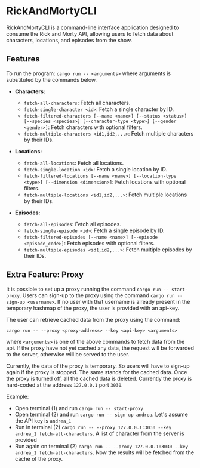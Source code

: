 # RickAndMortyCLI

RickAndMortyCLI is a command-line interface application designed to consume the Rick and Morty API, allowing users to fetch data about characters, locations, and episodes from the show.

## Features

To run the program:
`cargo run -- <arguments>`
where arguments is substituted by the commands below.


- **Characters:**
  - `fetch-all-characters`: Fetch all characters.
  - `fetch-single-character <id>`: Fetch a single character by ID.
  - `fetch-filtered-characters [--name <name>] [--status <status>] [--species <species>] [--character-type <type>] [--gender <gender>]`: Fetch characters with optional filters.
  - `fetch-multiple-characters <id1,id2,...>`: Fetch multiple characters by their IDs.

- **Locations:**
  - `fetch-all-locations`: Fetch all locations.
  - `fetch-single-location <id>`: Fetch a single location by ID.
  - `fetch-filtered-locations [--name <name>] [--location-type <type>] [--dimension <dimension>]`: Fetch locations with optional filters.
   - `fetch-multiple-locations <id1,id2,...>`: Fetch multiple locations by their IDs.

- **Episodes:**
    - `fetch-all-episodes`: Fetch all episodes.
    - `fetch-single-episode <id>`: Fetch a single episode by ID.
    - `fetch-filtered-episodes [--name <name>] [--episode <episode_code>]`: Fetch episodes with optional filters.
    - `fetch-multiple-episodes <id1,id2,...>`: Fetch multiple episodes by their IDs.

## Extra Feature: Proxy

It is possible to set up a proxy running the command `cargo run -- start-proxy`.
Users can sign-up to the proxy using the command `cargo run -- sign-up <username>`. If no user with that username is already present in the temporary hashmap of the proxy, the user is provided with an api-key.

The user can retrieve cached data from the proxy using the command:
```
cargo run -- --proxy <proxy-address> --key <api-key> <arguments>
```
where `<arguments>` is one of the above commands to fetch data from the api.
If the proxy have not yet cached any data, the request will be forwarded to the server, otherwise will be served to the user. 

Currently, the data of the proxy is temporary. So users will have to sign-up again if the proxy is stopped. The same stands for the cached data. Once the proxy is turned off, all the cached data is deleted. Currently the proxy is hard-coded at the address `127.0.0.1` port `3030`.

Example:
- Open terminal (1) and run `cargo run -- start-proxy`
- Open terminal (2) and run `cargo run -- sign-up andrea`. Let's assume the API key is `andrea_1`
- Run in terminal (2) `cargo run -- --proxy 127.0.0.1:3030 --key andrea_1 fetch-all-characters`. A list of character from the server is provided
- Run again on terminal (2) `cargo run -- --proxy 127.0.0.1:3030 --key andrea_1 fetch-all-characters`. Now the results will be fetched from the cache of the proxy.


